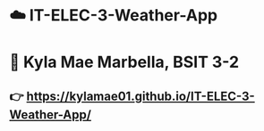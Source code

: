 # :cloud: IT-ELEC-3-Weather-App
# :girl: Kyla Mae Marbella, BSIT 3-2
## :point_right: https://kylamae01.github.io/IT-ELEC-3-Weather-App/
